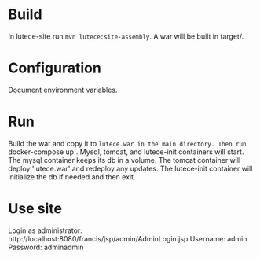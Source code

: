 # Build

In lutece-site run `mvn lutece:site-assembly`. A war will be built in target/.

# Configuration

Document environment variables.

# Run 

Build the war and copy it to `lutece.war in the main directory.
Then run `docker-compose up`. Mysql, tomcat, and lutece-init containers will start.
The mysql container keeps its db in a volume. The tomcat container will
deploy 'lutece.war' and redeploy any updates. The lutece-init container will initialize the db
if needed and then exit.

# Use site

Login as administrator: http://localhost:8080/francis/jsp/admin/AdminLogin.jsp
Username: admin
Password: adminadmin
